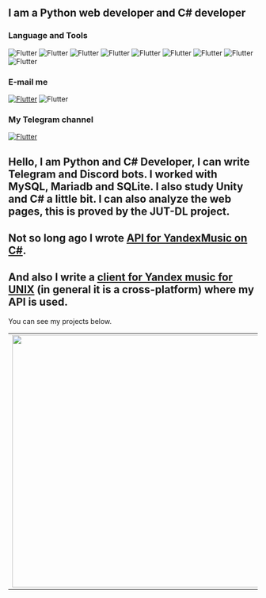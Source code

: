 ## I am a Python web developer and C# developer

### Language and Tools
![Flutter](https://img.shields.io/badge/-Python-edf1f4?style=for-the-badge&logo=python)
![Flutter](https://img.shields.io/badge/-C%23-edf1f4?style=for-the-badge&logo=csharp&logoColor=3776ab)
![Flutter](https://img.shields.io/badge/-Telegram-edf1f4?style=for-the-badge&logo=telegram&logoColor=3776ab)
![Flutter](https://img.shields.io/badge/-Unity-edf1f4?style=for-the-badge&logo=unity&logoColor=3776ab)
![Flutter](https://img.shields.io/badge/-Linux-edf1f4?style=for-the-badge&logo=linux&logoColor=3776ab)
![Flutter](https://img.shields.io/badge/-Blender-edf1f4?style=for-the-badge&logo=blender&logoColor=3776ab)
![Flutter](https://img.shields.io/badge/-SQL-edf1f4?style=for-the-badge&logo=mysql&logoColor=3776ab)
![Flutter](https://img.shields.io/badge/-Qt-edf1f4?style=for-the-badge&logo=qt&logoColor=3776ab)
![Flutter](https://img.shields.io/badge/-ArchLinux-edf1f4?style=for-the-badge&logo=archlinux&logoColor=3776ab)

### E-mail me
[![Flutter](https://img.shields.io/badge/-Telegram-edf1f4?style=for-the-badge&logo=telegram&logoColor=3776ab)](https://t.me/KirMozorF)
![Flutter](https://img.shields.io/badge/-KirMozor%236756-edf1f4?style=for-the-badge&logo=discord&logoColor=3776ab)

### My Telegram channel
[![Flutter](https://img.shields.io/badge/-Telegram-edf1f4?style=for-the-badge&logo=telegram&logoColor=3776ab)](https://t.me/KirMozor)

Hello, I am Python and C# Developer, I can write Telegram and Discord bots. I worked with MySQL, Mariadb and SQLite. I also study Unity and C# a little bit. I can also analyze the web pages, this is proved by the JUT-DL project.
---
Not so long ago I wrote [API for YandexMusic on C#](https://github.com/KirMozor/YandexMusicApi).
---
And also I write a [client for Yandex music for UNIX](https://github.com/KirMozor/Yamux) (in general it is a cross-platform) where my API is used.
---
You can see my projects below.


<p align="center">
  <table>
  <tr>
      <td><a href="https://github.com/KirMozor"><img width="510px" align="left" src="https://github-readme-stats.vercel.app/api?username=KirMozor&hide_border=true&count_private=false&layout=compact&hide_title=true&show_icons=true&theme=dark&icon_color=5194f0&bg_color=0d1117"/></td>
      <td><a href="https://github.com/KirMozor"><img width="510px" src="https://github-readme-stats.vercel.app/api/top-langs/?username=KirMozor&layout=compact&hide_border=true&hide_title=true&theme=dark&icon_color=5194f0&bg_color=0d1117"/></td>
  </tr>   
  </table>
</p>
